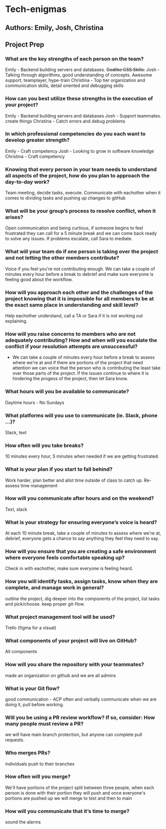 # Tech-enigmas

## Authors: Emily, Josh, Christina

## Project Prep

### What are the key strengths of each person on the team?

Emily - Backend building servers and databases. ~~Godlike CSS Skills.~~
Josh - Talking through algorithms, good understanding of concepts. Awesome support, teamplayer, hype-train
Christina - Top tier organization and communication skills, detail oriented and debugging skills

### How can you best utilize these strengths in the execution of your project?

Emily - Backend building servers and databases
Josh - Support teammates. create things
Christina - Catch errors and debug problems

### In which professional competencies do you each want to develop greater strength?

Emily - Craft competency
Josh - Looking to grow in software knowledge
Christina - Craft competency

### Knowing that every person in your team needs to understand all aspects of the project, how do you plan to approach the day-to-day work?

Team meeting, decide tasks, execute. Communicate with eachother when it comes to dividing tasks and pushing up changes to gitHub

### What will be your group’s process to resolve conflict, when it arises?

Open communication and being curtious, if someone begins to feel frustrated they can call for a 5 minute break and we can come back ready to solve any issues. If problems escalate, call Sara to mediate.

### What will your team do if one person is taking over the project and not letting the other members contribute?

Voice if you feel you're not contributing enough. We can take a couple of minutes every hour before a break to debrief and make sure everyone is feeling good about the workflow.

### How will you approach each other and the challenges of the project knowing that it is impossible for all members to be at the exact same place in understanding and skill level?

Help eachother understand, call a TA or Sara if it is not working out explaining.

### How will you raise concerns to members who are not adequately contributing? How and when will you escalate the conflict if your resolution attempts are unsuccessful?

- We can take a couple of minutes every hour before a break to assess where we're at and if there are portions of the project that need attention we can voice that the person who is contributing the least take over those parts of the project. If the issues continue to where it is hindering the progess of the project, then let Sara know.

### What hours will you be available to communicate?

Daytime hours - No Sundays

### What platforms will you use to communicate (ie. Slack, phone …)?

Slack, text

### How often will you take breaks?

10 minutes every hour, 5 minutes when needed if we are getting frustrated.

### What is your plan if you start to fall behind?

Work harder, plan better and allot time outside of class to catch up. Re-assess time management

### How will you communicate after hours and on the weekend?

Text, slack

### What is your strategy for ensuring everyone’s voice is heard?

At each 10 minute break, take a couple of minutes to assess where we're at, debrief, everyone gets a chance to say anything they feel they need to say.

### How will you ensure that you are creating a safe environment where everyone feels comfortable speaking up?

Check in with eachother, make sure everyone is feeling heard.

### How you will identify tasks, assign tasks, know when they are complete, and manage work in general?

outline the project, dig deeper into the components of the project, list tasks and pick/choose. keep proper git-flow.

### What project management tool will be used?

Trello (figma for a visual)

### What components of your project will live on GitHub?

All components

### How will you share the repository with your teammates?

made an organization on github and we are all admins

### What is your Git flow?

good communication - ACP often and verbally communicate when we are doing it, pull before working.

### Will you be using a PR review workflow? If so, consider: How many people must review a PR?

we will have main branch protection, but anyone can complete pull requests.

### Who merges PRs?

individuals push to their branches

### How often will you merge?

We'll have portions of the project split between three people, when each person is done with their portion they will push and once everyone's portions are pushed up we will merge to test and then to main

### How will you communicate that it’s time to merge?

sound the alarms
